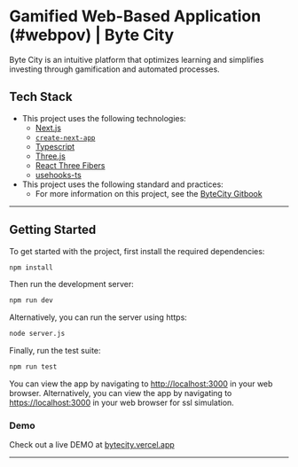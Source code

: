 # Gamified Web-Based Application (#webpov) | Byte City
Byte City is an intuitive platform that optimizes learning and simplifies investing through gamification and automated processes.



## Tech Stack
* This project uses the following technologies:
    * [Next.js](https://nextjs.org/)
    * [`create-next-app`](https://github.com/vercel/next.js/tree/canary/packages/create-next-app)
    * [Typescript](https://www.typescriptlang.org/)
    * [Three.js](https://threejs.org/)
    * [React Three Fibers](https://docs.pmnd.rs/react-three-fiber/getting-started/introduction)
    * [usehooks-ts](https://usehooks.com/)
* This project uses the following  standard and practices:
    * For more information on this project, see the [ByteCity Gitbook](https://tresd1.gitbook.io/bitcity/)

---

## Getting Started
To get started with the project, first install the required dependencies:
```bash
npm install
```


Then run the development server:
```bash
npm run dev
```
Alternatively, you can run the server using https:
```bash
node server.js
```


Finally, run the test suite:
```bash
npm run test
```
You can view the app by navigating to [http://localhost:3000](http://localhost:3000) in your web browser.
Alternatively, you can view the app by navigating to [https://localhost:3000](https://localhost:3000) in your web browser for ssl simulation.

### Demo
Check out a live DEMO at [bytecity.vercel.app](https://bytecity.vercel.app/)

---